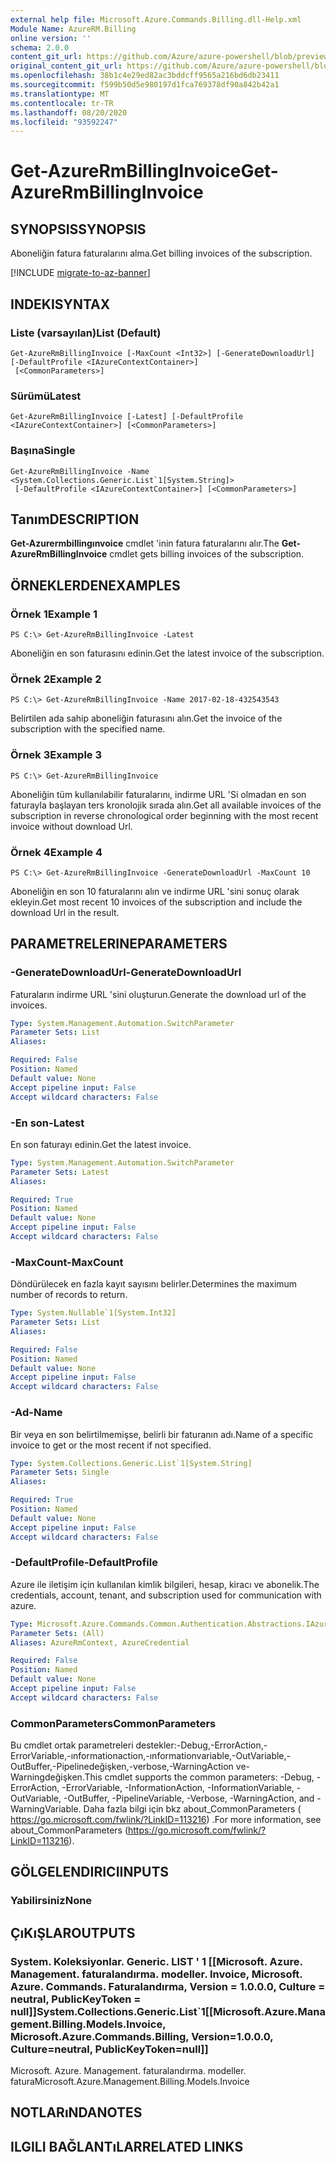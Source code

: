 ```yaml
---
external help file: Microsoft.Azure.Commands.Billing.dll-Help.xml
Module Name: AzureRM.Billing
online version: ''
schema: 2.0.0
content_git_url: https://github.com/Azure/azure-powershell/blob/preview/src/ResourceManager/Billing/Commands.Billing/help/Get-AzureRmBillingInvoice.md
original_content_git_url: https://github.com/Azure/azure-powershell/blob/preview/src/ResourceManager/Billing/Commands.Billing/help/Get-AzureRmBillingInvoice.md
ms.openlocfilehash: 38b1c4e29ed82ac3bddcff9565a216bd6db23411
ms.sourcegitcommit: f599b50d5e980197d1fca769378df90a842b42a1
ms.translationtype: MT
ms.contentlocale: tr-TR
ms.lasthandoff: 08/20/2020
ms.locfileid: "93592247"
---
```

# <span data-ttu-id="fb8eb-101">Get-AzureRmBillingInvoice</span><span class="sxs-lookup"><span data-stu-id="fb8eb-101">Get-AzureRmBillingInvoice</span></span>

## <span data-ttu-id="fb8eb-102">SYNOPSIS</span><span class="sxs-lookup"><span data-stu-id="fb8eb-102">SYNOPSIS</span></span>
<span data-ttu-id="fb8eb-103">Aboneliğin fatura faturalarını alma.</span><span class="sxs-lookup"><span data-stu-id="fb8eb-103">Get billing invoices of the subscription.</span></span>

[!INCLUDE [migrate-to-az-banner](../../includes/migrate-to-az-banner.md)]

## <span data-ttu-id="fb8eb-104">INDEKI</span><span class="sxs-lookup"><span data-stu-id="fb8eb-104">SYNTAX</span></span>

### <span data-ttu-id="fb8eb-105">Liste (varsayılan)</span><span class="sxs-lookup"><span data-stu-id="fb8eb-105">List (Default)</span></span>
```
Get-AzureRmBillingInvoice [-MaxCount <Int32>] [-GenerateDownloadUrl] [-DefaultProfile <IAzureContextContainer>]
 [<CommonParameters>]
```

### <span data-ttu-id="fb8eb-106">Sürümü</span><span class="sxs-lookup"><span data-stu-id="fb8eb-106">Latest</span></span>
```
Get-AzureRmBillingInvoice [-Latest] [-DefaultProfile <IAzureContextContainer>] [<CommonParameters>]
```

### <span data-ttu-id="fb8eb-107">Başına</span><span class="sxs-lookup"><span data-stu-id="fb8eb-107">Single</span></span>
```
Get-AzureRmBillingInvoice -Name <System.Collections.Generic.List`1[System.String]>
 [-DefaultProfile <IAzureContextContainer>] [<CommonParameters>]
```

## <span data-ttu-id="fb8eb-108">Tanım</span><span class="sxs-lookup"><span data-stu-id="fb8eb-108">DESCRIPTION</span></span>
<span data-ttu-id="fb8eb-109">**Get-Azurermbillingınvoice** cmdlet 'inin fatura faturalarını alır.</span><span class="sxs-lookup"><span data-stu-id="fb8eb-109">The **Get-AzureRmBillingInvoice** cmdlet gets billing invoices of the subscription.</span></span> 

## <span data-ttu-id="fb8eb-110">ÖRNEKLERDEN</span><span class="sxs-lookup"><span data-stu-id="fb8eb-110">EXAMPLES</span></span>

### <span data-ttu-id="fb8eb-111">Örnek 1</span><span class="sxs-lookup"><span data-stu-id="fb8eb-111">Example 1</span></span>
```
PS C:\> Get-AzureRmBillingInvoice -Latest
```

<span data-ttu-id="fb8eb-112">Aboneliğin en son faturasını edinin.</span><span class="sxs-lookup"><span data-stu-id="fb8eb-112">Get the latest invoice of the subscription.</span></span>

### <span data-ttu-id="fb8eb-113">Örnek 2</span><span class="sxs-lookup"><span data-stu-id="fb8eb-113">Example 2</span></span>
```
PS C:\> Get-AzureRmBillingInvoice -Name 2017-02-18-432543543
```

<span data-ttu-id="fb8eb-114">Belirtilen ada sahip aboneliğin faturasını alın.</span><span class="sxs-lookup"><span data-stu-id="fb8eb-114">Get the invoice of the subscription with the specified name.</span></span>

### <span data-ttu-id="fb8eb-115">Örnek 3</span><span class="sxs-lookup"><span data-stu-id="fb8eb-115">Example 3</span></span>
```
PS C:\> Get-AzureRmBillingInvoice
```

<span data-ttu-id="fb8eb-116">Aboneliğin tüm kullanılabilir faturalarını, indirme URL 'Si olmadan en son faturayla başlayan ters kronolojik sırada alın.</span><span class="sxs-lookup"><span data-stu-id="fb8eb-116">Get all available invoices of the subscription in reverse chronological order beginning with the most recent invoice without download Url.</span></span> 

### <span data-ttu-id="fb8eb-117">Örnek 4</span><span class="sxs-lookup"><span data-stu-id="fb8eb-117">Example 4</span></span>
```
PS C:\> Get-AzureRmBillingInvoice -GenerateDownloadUrl -MaxCount 10
```

<span data-ttu-id="fb8eb-118">Aboneliğin en son 10 faturalarını alın ve indirme URL 'sini sonuç olarak ekleyin.</span><span class="sxs-lookup"><span data-stu-id="fb8eb-118">Get most recent 10 invoices of the subscription and include the download Url in the result.</span></span>

## <span data-ttu-id="fb8eb-119">PARAMETRELERINE</span><span class="sxs-lookup"><span data-stu-id="fb8eb-119">PARAMETERS</span></span>

### <span data-ttu-id="fb8eb-120">-GenerateDownloadUrl</span><span class="sxs-lookup"><span data-stu-id="fb8eb-120">-GenerateDownloadUrl</span></span>
<span data-ttu-id="fb8eb-121">Faturaların indirme URL 'sini oluşturun.</span><span class="sxs-lookup"><span data-stu-id="fb8eb-121">Generate the download url of the invoices.</span></span>

```yaml
Type: System.Management.Automation.SwitchParameter
Parameter Sets: List
Aliases: 

Required: False
Position: Named
Default value: None
Accept pipeline input: False
Accept wildcard characters: False
```

### <span data-ttu-id="fb8eb-122">-En son</span><span class="sxs-lookup"><span data-stu-id="fb8eb-122">-Latest</span></span>
<span data-ttu-id="fb8eb-123">En son faturayı edinin.</span><span class="sxs-lookup"><span data-stu-id="fb8eb-123">Get the latest invoice.</span></span>

```yaml
Type: System.Management.Automation.SwitchParameter
Parameter Sets: Latest
Aliases: 

Required: True
Position: Named
Default value: None
Accept pipeline input: False
Accept wildcard characters: False
```

### <span data-ttu-id="fb8eb-124">-MaxCount</span><span class="sxs-lookup"><span data-stu-id="fb8eb-124">-MaxCount</span></span>
<span data-ttu-id="fb8eb-125">Döndürülecek en fazla kayıt sayısını belirler.</span><span class="sxs-lookup"><span data-stu-id="fb8eb-125">Determines the maximum number of records to return.</span></span>

```yaml
Type: System.Nullable`1[System.Int32]
Parameter Sets: List
Aliases: 

Required: False
Position: Named
Default value: None
Accept pipeline input: False
Accept wildcard characters: False
```

### <span data-ttu-id="fb8eb-126">-Ad</span><span class="sxs-lookup"><span data-stu-id="fb8eb-126">-Name</span></span>
<span data-ttu-id="fb8eb-127">Bir veya en son belirtilmemişse, belirli bir faturanın adı.</span><span class="sxs-lookup"><span data-stu-id="fb8eb-127">Name of a specific invoice to get or the most recent if not specified.</span></span>

```yaml
Type: System.Collections.Generic.List`1[System.String]
Parameter Sets: Single
Aliases: 

Required: True
Position: Named
Default value: None
Accept pipeline input: False
Accept wildcard characters: False
```

### <span data-ttu-id="fb8eb-128">-DefaultProfile</span><span class="sxs-lookup"><span data-stu-id="fb8eb-128">-DefaultProfile</span></span>
<span data-ttu-id="fb8eb-129">Azure ile iletişim için kullanılan kimlik bilgileri, hesap, kiracı ve abonelik.</span><span class="sxs-lookup"><span data-stu-id="fb8eb-129">The credentials, account, tenant, and subscription used for communication with azure.</span></span>

```yaml
Type: Microsoft.Azure.Commands.Common.Authentication.Abstractions.IAzureContextContainer
Parameter Sets: (All)
Aliases: AzureRmContext, AzureCredential

Required: False
Position: Named
Default value: None
Accept pipeline input: False
Accept wildcard characters: False
```

### <span data-ttu-id="fb8eb-130">CommonParameters</span><span class="sxs-lookup"><span data-stu-id="fb8eb-130">CommonParameters</span></span>
<span data-ttu-id="fb8eb-131">Bu cmdlet ortak parametreleri destekler:-Debug,-ErrorAction,-ErrorVariable,-ınformationaction,-ınformationvariable,-OutVariable,-OutBuffer,-Pipelinedeğişken,-verbose,-WarningAction ve-Warningdeğişken.</span><span class="sxs-lookup"><span data-stu-id="fb8eb-131">This cmdlet supports the common parameters: -Debug, -ErrorAction, -ErrorVariable, -InformationAction, -InformationVariable, -OutVariable, -OutBuffer, -PipelineVariable, -Verbose, -WarningAction, and -WarningVariable.</span></span> <span data-ttu-id="fb8eb-132">Daha fazla bilgi için bkz about_CommonParameters ( https://go.microsoft.com/fwlink/?LinkID=113216) .</span><span class="sxs-lookup"><span data-stu-id="fb8eb-132">For more information, see about_CommonParameters (https://go.microsoft.com/fwlink/?LinkID=113216).</span></span>

## <span data-ttu-id="fb8eb-133">GÖLGELENDIRICI</span><span class="sxs-lookup"><span data-stu-id="fb8eb-133">INPUTS</span></span>

### <span data-ttu-id="fb8eb-134">Yabilirsiniz</span><span class="sxs-lookup"><span data-stu-id="fb8eb-134">None</span></span>

## <span data-ttu-id="fb8eb-135">ÇıKıŞLAR</span><span class="sxs-lookup"><span data-stu-id="fb8eb-135">OUTPUTS</span></span>

### <span data-ttu-id="fb8eb-136">System. Koleksiyonlar. Generic. LIST ' 1 [[Microsoft. Azure. Management. faturalandırma. modeller. Invoice, Microsoft. Azure. Commands. Faturalandırma, Version = 1.0.0.0, Culture = neutral, PublicKeyToken = null]]</span><span class="sxs-lookup"><span data-stu-id="fb8eb-136">System.Collections.Generic.List\`1[[Microsoft.Azure.Management.Billing.Models.Invoice, Microsoft.Azure.Commands.Billing, Version=1.0.0.0, Culture=neutral, PublicKeyToken=null]]</span></span>
<span data-ttu-id="fb8eb-137">Microsoft. Azure. Management. faturalandırma. modeller. fatura</span><span class="sxs-lookup"><span data-stu-id="fb8eb-137">Microsoft.Azure.Management.Billing.Models.Invoice</span></span>

## <span data-ttu-id="fb8eb-138">NOTLARıNDA</span><span class="sxs-lookup"><span data-stu-id="fb8eb-138">NOTES</span></span>

## <span data-ttu-id="fb8eb-139">ILGILI BAĞLANTıLAR</span><span class="sxs-lookup"><span data-stu-id="fb8eb-139">RELATED LINKS</span></span>

